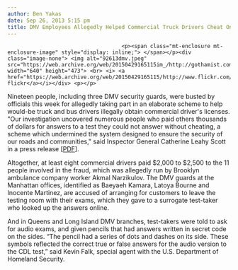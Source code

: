 ```yaml
---
author: Ben Yakas
date: Sep 26, 2013 5:15 pm
title: DMV Employees Allegedly Helped Commercial Truck Drivers Cheat On Tests
---
```


	
										<p><span class="mt-enclosure mt-enclosure-image" style="display: inline;"> </span></p><div class="image-none"> <img alt="92613dmv.jpeg" src="https://web.archive.org/web/20150429165115im_/http://gothamist.com/attachments/byakas/92613dmv.jpeg" width="640" height="473"> <br> <i> <a href="https://web.archive.org/web/20150429165115/http://www.flickr.com/photos/redlipstick/8714797503/">staceyjoy&apos;s flickr</a></i></div> <p></p>

<p>Nineteen people, including three DMV security guards, were busted by officials this week for allegedly taking part in an elaborate scheme to help would-be truck and bus drivers illegally obtain commercial driver&apos;s licenses. &quot;Our investigation uncovered numerous people who paid others thousands of dollars for answers to a test they could not answer without cheating, a scheme which undermined the system designed to ensure the security of our roads and communities,&quot; said Inspector General Catherine Leahy Scott in a press release [<a href="https://web.archive.org/web/20150429165115/http://ig.ny.gov/pdfs/DMV-CDLPR9-26-2013.pdf">PDF</a>].</p>

<p>Altogether, at least eight commercial drivers paid $2,000 to $2,500 to the 11 people involved in the fraud, which was allegedly run by Brooklyn ambulance company worker Akmal Narzikulov. The DMV guards at the Manhattan offices, identified as Baeyaeh Kamara, Latoya Bourne and Inocente Martinez, are accused of arranging for customers to leave the testing room with their exams, which they gave to a surrogate test-taker who looked up the answers online. </p>

<p>And in Queens and Long Island DMV branches, test-takers were told to ask for audio exams, and given pencils that had answers written in secret code on the sides. &#x201C;The pencil had a series of dots and dashes on its side. These symbols reflected the correct true or false answers for the audio version to the CDL test,&#x201D; said Kevin Falk, special agent with the U.S. Department of Homeland Security.</p>					
										
									
				